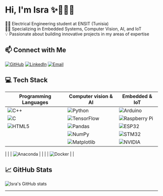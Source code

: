 # Hi, I'm Isra ✨🌼👩👋

👩‍🎓 Electrical Engineering student at ENSIT (Tunisia)  
👩‍💻 Specializing in Embedded Systems, Computer Vision, AI, and IoT  
💡 Passionate about building innovative projects in my areas of expertise  

## 📫 Connect with Me

[![GitHub](https://img.shields.io/badge/GitHub-000000?style=for-the-badge&logo=github&logoColor=white)](https://github.com/esraessfib)
[![LinkedIn](https://img.shields.io/badge/LinkedIn-0077B5?style=for-the-badge&logo=linkedin&logoColor=white)](https://www.linkedin.com/in/isra-safi-bouteraa-a04574298)
[![Email](https://img.shields.io/badge/Email-D14836?style=for-the-badge&logo=gmail&logoColor=white)](mailto:israsafibouteraa@gmail.com)

## 💻 Tech Stack

| Programming Languages | Computer vision & AI | Embedded & IoT |
|----------------------|-----------------------|----------------|
| ![C++](https://img.shields.io/badge/C++-00599C?logo=c%2B%2B&logoColor=white) | ![Python](https://img.shields.io/badge/Python-3776AB?logo=python&logoColor=white) | ![Arduino](https://img.shields.io/badge/Arduino-00979D?logo=arduino&logoColor=white) |
| ![C](https://img.shields.io/badge/C-00599C?logo=c&logoColor=white) | ![TensorFlow](https://img.shields.io/badge/TensorFlow-FF6F00?logo=tensorflow&logoColor=white) | ![Raspberry Pi](https://img.shields.io/badge/Raspberry%20Pi-C51A4A?logo=raspberry-pi&logoColor=white) |
| ![HTML5](https://img.shields.io/badge/html5-%23E34F26.svg?style=for-the-badge&logo=html5&logoColor=white) | ![Pandas](https://img.shields.io/badge/Pandas-150458?logo=pandas&logoColor=white) |  ![ESP32](https://img.shields.io/badge/ESP32-E7352C?logo=espressif&logoColor=white)|
|  | ![NumPy](https://img.shields.io/badge/NumPy-013243?logo=numpy&logoColor=white) | ![STM32](https://img.shields.io/badge/STM32-03234B?logo=stmicroelectronics&logoColor=white) |
|  | ![Matplotlib](https://img.shields.io/badge/Matplotlib-11557C?logo=python&logoColor=white) | ![NVIDIA](https://img.shields.io/badge/NVIDIA-76B900?style=for-the-badge&logo=nvidia&logoColor=white)
 |
|  | ![Anaconda](https://img.shields.io/badge/Anaconda-%2344A833.svg?style=for-the-badge&logo=anaconda&logoColor=white) |  |
|  | ![Docker](https://img.shields.io/badge/Docker-2496ED?style=for-the-badge&logo=docker&logoColor=white)
|  |


## 📈 GitHub Stats

![Isra's GitHub stats](https://github-readme-stats.vercel.app/api?username=esraessfib&show_icons=true&theme=radical)

---




